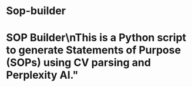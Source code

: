 # Sop-builder

# SOP Builder\nThis is a Python script to generate Statements of Purpose (SOPs) using CV parsing and Perplexity AI."
